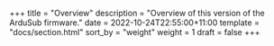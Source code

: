 +++
title = "Overview"
description = "Overview of this version of the ArduSub firmware."
date = 2022-10-24T22:55:00+11:00
template = "docs/section.html"
sort_by = "weight"
weight = 1
draft = false
+++

